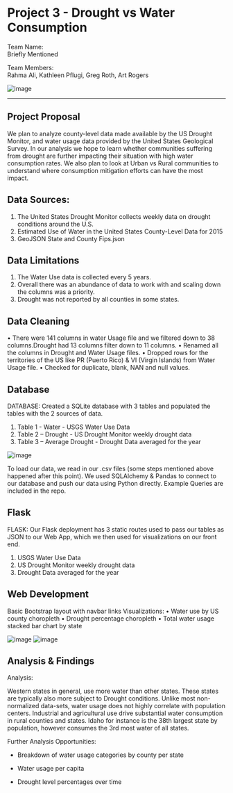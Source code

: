 # Project 3 - Drought vs Water Consumption

Team Name:  
         Briefly Mentioned 
         
Team Members:   
         Rahma Ali, Kathleen Pflugi, Greg Roth, Art Rogers


![image](https://user-images.githubusercontent.com/113714205/215357990-970a671b-2cce-4851-87a1-639689f9c121.png)


---

## Project Proposal

We plan to analyze county-level data made available by the US Drought Monitor, and water usage data provided by the United States Geological Survey. In our analysis we hope to learn whether communities suffering from drought are further impacting their situation with high water consumption rates. We also plan to look at Urban vs Rural communities to understand where consumption mitigation efforts can have the most impact.

## Data Sources:
1.	The United States Drought Monitor collects weekly data on drought conditions around the U.S.
2.	Estimated Use of Water in the United States County-Level Data for 2015
3.	GeoJSON State and County Fips.json 

## Data Limitations
1.	The Water Use data is collected every 5 years.
2.	Overall there was an abundance of data to work with and scaling down the columns was a priority.
3.	Drought was not reported by all counties in some states.

## Data Cleaning
•	There were 141 columns in water Usage file and we filtered down to 38 columns.Drought had 13 columns filter down to  11 columns.
•	Renamed all the columns in Drought and Water Usage files.
•	Dropped rows for the territories of the US like PR (Puerto Rico) & VI (Virgin Islands) from Water Usage file.
•	Checked for duplicate, blank, NAN and null values.

## Database
DATABASE:
Created a SQLite database with 3 tables and populated the tables with the 2 sources of data.

1.	Table 1 - Water - USGS Water Use Data
2.	Table 2 – Drought - US Drought Monitor weekly drought data
3.	Table 3 – Average Drought - Drought Data averaged for the year

![image](https://user-images.githubusercontent.com/110507463/215653219-1062bd2b-1bf7-457a-a01a-590c875566d8.png)

To load our data, we read in our .csv files (some steps mentioned above happened after this point). We used SQLAlchemy & Pandas to connect to our database and push our data using Python directly. Example Queries are included in the repo.

## Flask
FLASK:
Our Flask deployment has 3 static routes used to pass our tables as JSON to our Web App, which we then used for visualizations on our front end.
1.	USGS Water Use Data
2.	US Drought Monitor weekly drought data
3.	Drought Data averaged for the year

## Web Development
Basic Bootstrap layout with navbar links
Visualizations:
•	Water use by US county choropleth
•	Drought percentage choropleth
•	Total water usage stacked bar chart by state

![image](https://user-images.githubusercontent.com/110507463/215653318-737d817e-d3a4-41e7-b8a7-b6857492d275.png)
![image](https://user-images.githubusercontent.com/110507463/215653332-0a897bf4-25f4-44e2-9a9f-907b3417b8c5.png)


## Analysis & Findings

Analysis:

Western states in general, use more water than other states. These states are typically also more subject to Drought conditions.
Unlike most non-normalized data-sets, water usage does not highly correlate with population centers. Industrial and agricultural use drive substantial water consumption in rural counties and states.
Idaho for instance is the 38th largest state by population, however consumes the 3rd most water of all states.


Further Analysis Opportunities:

 - Breakdown of water usage categories by county per state

- Water usage per capita 

- Drought level percentages over time
